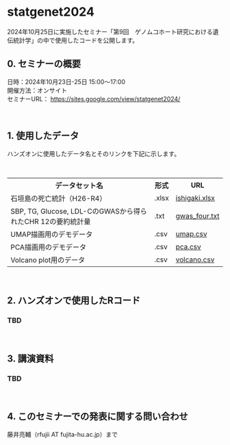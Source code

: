 # statgenet2024
2024年10月25日に実施したセミナー「第9回　ゲノムコホート研究における遺伝統計学」の中で使用したコードを公開します。

## 0. セミナーの概要
日時：2024年10月23日-25日 15:00〜17:00 <br>
開催方法：オンサイト　<br>
セミナーURL： https://sites.google.com/view/statgenet2024/ <br>

 <br>
 
## 1. 使用したデータ

ハンズオンに使用したデータ名とそのリンクを下記に示します。 

<br>

 <table>
    <tr>
      <th>データセット名</th>
      <th>形式</th>
      <th>URL</th>
    </tr>
    <tr>
      <td>石垣島の死亡統計（H26-R4）</td>
      <td>.xlsx</td>
      <td><a href="https://docs.google.com/spreadsheets/d/1_uU3jjGLnnVFpMxEp2a-rtEdwX5P4__f/edit?usp=sharing&ouid=105788622822924519744&rtpof=true&sd=true">ishigaki.xlsx</a></td>
    </tr>
    <tr>
    </tr>
    <tr>
      <td>SBP, TG, Glucose, LDL-CのGWASから得られたCHR 12の要約統計量</td>
      <td>.txt</td>
      <td><a href="https://drive.google.com/file/d/1iQCBoJM4RmwsO1QDJvMalk4GLgDmWtG3/view?usp=sharing">gwas_four.txt</a></td>
    </tr>
    <tr>
    </tr>
    <tr>
      <td>UMAP描画用のデモデータ</td>
      <td>.csv</td>
      <td><a href="https://drive.google.com/file/d/1I-aP6y6mKjguRVhAzWpuBcgh04VCYfrX/view?usp=sharing">umap.csv</a></td>
    </tr>
    <tr>
      <td>PCA描画用のデモデータ</td>
      <td>.csv</td>
      <td><a href="https://drive.google.com/file/d/1kAdoXqsqIWq5CIAwiKUUxRPsxD-PHst0/view?usp=sharing">pca.csv</a></td>
    </tr>
    <tr>
      <td>Volcano plot用のデータ</td>
      <td>.csv</td>
      <td><a href="https://drive.google.com/file/d/1e7-NfoJHxScoTWVc47WeOdZhv_PLu5rF/view?usp=sharing">volcano.csv</a></td>
    </tr>
  </table>

<br>

## 2. ハンズオンで使用したRコード
### TBD

<br>

## 3. 講演資料
### TBD

<br>

## 4. このセミナーでの発表に関する問い合わせ
藤井亮輔（rfujii AT fujita-hu.ac.jp）まで
